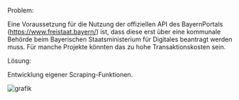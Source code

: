 Problem:

Eine Voraussetzung für die Nutzung der offiziellen API des BayernPortals (https://www.freistaat.bayern/)  ist, dass diese erst über eine kommunale Behörde beim Bayerischen Staatsministerium für Digitales beantragt werden muss. Für manche Projekte könnten das zu hohe Transaktionskosten sein.

Lösung:

Entwicklung eigener Scraping-Funktionen.


![grafik](https://user-images.githubusercontent.com/66714895/103211231-f17c8380-4907-11eb-865e-4ba9119c9491.png)
